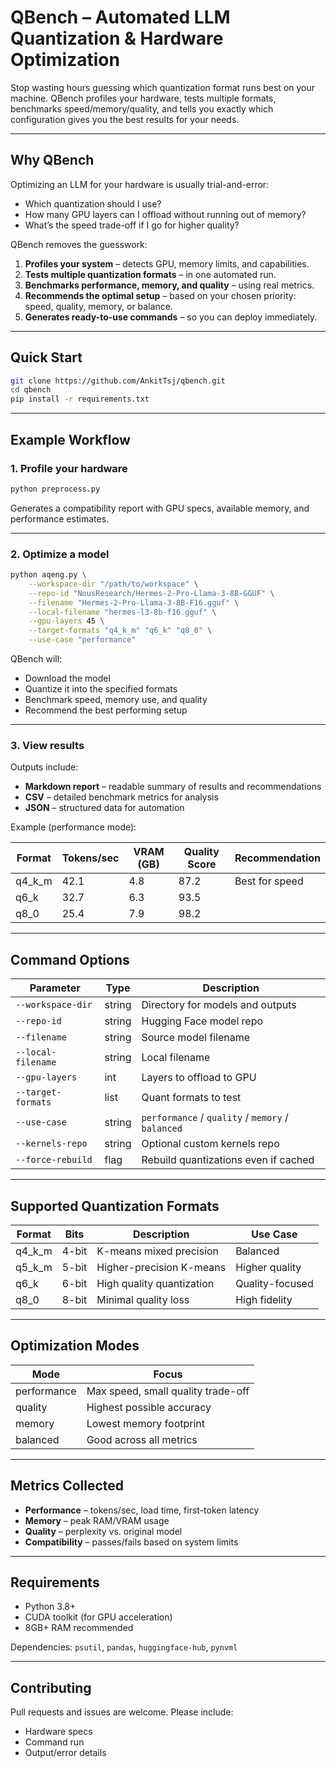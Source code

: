 # QBench – Automated LLM Quantization & Hardware Optimization

Stop wasting hours guessing which quantization format runs best on your machine.
QBench profiles your hardware, tests multiple formats, benchmarks speed/memory/quality, and tells you exactly which configuration gives you the best results for your needs.

---

## Why QBench

Optimizing an LLM for your hardware is usually trial-and-error:

* Which quantization should I use?
* How many GPU layers can I offload without running out of memory?
* What’s the speed trade-off if I go for higher quality?

QBench removes the guesswork:

1. **Profiles your system** – detects GPU, memory limits, and capabilities.
2. **Tests multiple quantization formats** – in one automated run.
3. **Benchmarks performance, memory, and quality** – using real metrics.
4. **Recommends the optimal setup** – based on your chosen priority: speed, quality, memory, or balance.
5. **Generates ready-to-use commands** – so you can deploy immediately.

---

## Quick Start

```bash
git clone https://github.com/AnkitTsj/qbench.git
cd qbench
pip install -r requirements.txt
```

---

## Example Workflow

### 1. Profile your hardware

```bash
python preprocess.py
```

Generates a compatibility report with GPU specs, available memory, and performance estimates.

---

### 2. Optimize a model

```bash
python aqeng.py \
    --workspace-dir "/path/to/workspace" \
    --repo-id "NousResearch/Hermes-2-Pro-Llama-3-8B-GGUF" \
    --filename "Hermes-2-Pro-Llama-3-8B-F16.gguf" \
    --local-filename "hermes-l3-8b-f16.gguf" \
    --gpu-layers 45 \
    --target-formats "q4_k_m" "q6_k" "q8_0" \
    --use-case "performance"
```

QBench will:

* Download the model
* Quantize it into the specified formats
* Benchmark speed, memory use, and quality
* Recommend the best performing setup

---

### 3. View results

Outputs include:

* **Markdown report** – readable summary of results and recommendations
* **CSV** – detailed benchmark metrics for analysis
* **JSON** – structured data for automation

Example (performance mode):

| Format   | Tokens/sec | VRAM (GB) | Quality Score | Recommendation   |
| -------- | ---------- | --------- | ------------- | ---------------- |
| q4\_k\_m | 42.1       | 4.8       | 87.2          | Best for speed   |
| q6\_k    | 32.7       | 6.3       | 93.5          |                  |
| q8\_0    | 25.4       | 7.9       | 98.2          |                  |

---

## Command Options

| Parameter          | Type   | Description                                       |
| ------------------ | ------ | ------------------------------------------------- |
| `--workspace-dir`  | string | Directory for models and outputs                  |
| `--repo-id`        | string | Hugging Face model repo                           |
| `--filename`       | string | Source model filename                             |
| `--local-filename` | string | Local filename                                    |
| `--gpu-layers`     | int    | Layers to offload to GPU                          |
| `--target-formats` | list   | Quant formats to test                             |
| `--use-case`       | string | `performance` / `quality` / `memory` / `balanced` |
| `--kernels-repo`   | string | Optional custom kernels repo                      |
| `--force-rebuild`  | flag   | Rebuild quantizations even if cached              |

---

## Supported Quantization Formats

| Format   | Bits  | Description               | Use Case        |
| -------- | ----- | ------------------------- | --------------- |
| q4\_k\_m | 4-bit | K-means mixed precision   | Balanced        |
| q5\_k\_m | 5-bit | Higher-precision K-means  | Higher quality  |
| q6\_k    | 6-bit | High quality quantization | Quality-focused |
| q8\_0    | 8-bit | Minimal quality loss      | High fidelity   |

---

## Optimization Modes

| Mode        | Focus                              |
| ----------- | ---------------------------------- |
| performance | Max speed, small quality trade-off |
| quality     | Highest possible accuracy          |
| memory      | Lowest memory footprint            |
| balanced    | Good across all metrics            |

---

## Metrics Collected

* **Performance** – tokens/sec, load time, first-token latency
* **Memory** – peak RAM/VRAM usage
* **Quality** – perplexity vs. original model
* **Compatibility** – passes/fails based on system limits

---

## Requirements

* Python 3.8+
* CUDA toolkit (for GPU acceleration)
* 8GB+ RAM recommended

Dependencies: `psutil`, `pandas`, `huggingface-hub`, `pynvml`

---

## Contributing

Pull requests and issues are welcome. Please include:

* Hardware specs
* Command run
* Output/error details

